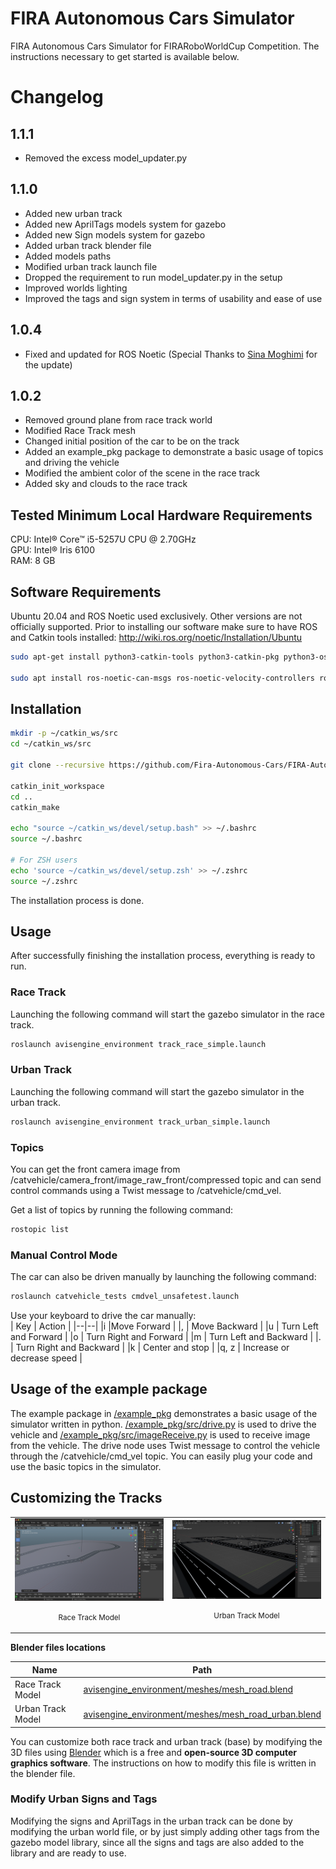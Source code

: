 
# FIRA Autonomous Cars Simulator
FIRA Autonomous Cars Simulator for FIRARoboWorldCup Competition.
The instructions necessary to get started is available below.

# Changelog
## 1.1.1
- Removed the excess model_updater.py
## 1.1.0
- Added new urban track
- Added new AprilTags models system for gazebo
- Added new Sign models system for gazebo
- Added urban track blender file
- Added models paths
- Modified urban track launch file
- Dropped the requirement to run model_updater.py in the setup
- Improved worlds lighting
- Improved the tags and sign system in terms of usability and ease of use

## 1.0.4
  - Fixed and updated for ROS Noetic (Special Thanks to [Sina Moghimi](https://github.com/sinamoghimi73) for the update)
## 1.0.2
  - Removed ground plane from race track world
  - Modified Race Track mesh
  - Changed initial position of the car to be on the track
  - Added an example_pkg package to demonstrate a basic usage of topics and driving the vehicle
  - Modified the ambient color of the scene in the race track
  - Added sky and clouds to the race track

## Tested Minimum Local Hardware Requirements
CPU: Intel® Core™ i5-5257U CPU @ 2.70GHz <br/>
GPU: Intel® Iris 6100 <br/>
RAM: 8 GB

## Software Requirements
Ubuntu 20.04 and ROS Noetic used exclusively. Other versions are not officially supported.
Prior to installing our software make sure to have ROS and Catkin tools installed: http://wiki.ros.org/noetic/Installation/Ubuntu
```zsh
sudo apt-get install python3-catkin-tools python3-catkin-pkg python3-osrf-pycommon

sudo apt install ros-noetic-can-msgs ros-noetic-velocity-controllers ros-noetic-velodyne-pointcloud ros-noetic-teleop-twist-keyboard ros-noetic-gazebo-ros ros-noetic-gazebo-ros-control ros-noetic-gazebo-ros-pkgs ros-noetic-hector-gazebo-plugins ros-noetic-hector-gazebo-worlds ros-noetic-hector-gazebo ros-noetic-ros-controllers
```

## Installation
```zsh
mkdir -p ~/catkin_ws/src
cd ~/catkin_ws/src

git clone --recursive https://github.com/Fira-Autonomous-Cars/FIRA-Autonomous-Cars-Simulator.git

catkin_init_workspace
cd ..
catkin_make

echo "source ~/catkin_ws/devel/setup.bash" >> ~/.bashrc
source ~/.bashrc

# For ZSH users
echo 'source ~/catkin_ws/devel/setup.zsh' >> ~/.zshrc
source ~/.zshrc

```
The installation process is done.

## Usage
After successfully finishing the installation process, everything is ready to run.

### Race Track
Launching the following command will start the gazebo simulator in the race track.
```bash
roslaunch avisengine_environment track_race_simple.launch 
```

### Urban Track
Launching the following command will start the gazebo simulator in the urban track.
```bash
roslaunch avisengine_environment track_urban_simple.launch 
```

### Topics
You can get the front camera image from /catvehicle/camera_front/image_raw_front/compressed topic and can send control commands using a Twist message to /catvehicle/cmd_vel.

Get a list of topics by running the following command:
```bash
rostopic list
```
### Manual Control Mode
The car can also be driven manually by launching the following command:
```bash
roslaunch catvehicle_tests cmdvel_unsafetest.launch 
```
Use your keyboard to drive the car manually: <br/>
| Key |  Action |
|--|--|
|i  |Move Forward  |
|,  | Move Backward |
|u  | Turn Left and Forward |
|o  | Turn Right and Forward |
|m  | Turn Left and Backward |
|.   |  Turn Right and Backward |
|k  | Center and stop |
|q, z  |  Increase or decrease speed  |



## Usage of the example package
The example package in [/example_pkg](https://github.com/Fira-Autonomous-Cars/FIRA-Autonomous-Cars-Simulator/tree/main/example_pkg)  demonstrates a basic usage of the simulator written in python. 
[/example_pkg/src/drive.py](https://github.com/Fira-Autonomous-Cars/FIRA-Autonomous-Cars-Simulator/blob/main/example_pkg/src/drive.py) is used to drive the vehicle and [/example_pkg/src/imageReceive.py](https://github.com/Fira-Autonomous-Cars/FIRA-Autonomous-Cars-Simulator/blob/main/example_pkg/src/imageReceive.py) is used to receive image from the vehicle. 
The drive node uses Twist message to control the vehicle through the /catvehicle/cmd_vel topic.
You can easily plug your code and use the basic topics in the simulator.

## Customizing the Tracks

<table>
<tr>
<td align="center">
  <img width="441" src="https://github.com/Fira-Autonomous-Cars/FIRA-Autonomous-Cars-Simulator/blob/main/images/screenshot_race_track_blender.png?raw=true">
  <p> 
  <small>
  Race Track Model
  </small>
  </p>
</td>
<td align="center">
  <img width="441" src="https://github.com/Fira-Autonomous-Cars/FIRA-Autonomous-Cars-Simulator/blob/main/images/screenshot_urban_track_blender.png?raw=true">
  <p> 
  <small>
  Urban Track Model
  </small>
  </p>
</td>
</tr>
</table>


**Blender files locations**
  
| Name | Path  |
|--|--|
| Race Track Model | [avisengine_environment/meshes/mesh_road.blend](https://github.com/Fira-Autonomous-Cars/FIRA-Autonomous-Cars-Simulator/blob/main/avisengine_environment/meshes/mesh_road.blend) |
| Urban Track Model| [avisengine_environment/meshes/mesh_road_urban.blend](https://github.com/Fira-Autonomous-Cars/FIRA-Autonomous-Cars-Simulator/blob/main/avisengine_environment/meshes/mesh_road_urban.blend)


You can customize both race track and urban track (base) by modifying the 3D files using [Blender](https://www.blender.org/) which is a free and **open-source 3D computer graphics software**.
The instructions on how to modify this file is written in the blender file. 

### Modify Urban Signs and Tags
Modifying the signs and AprilTags in the urban track can be done by modifying the urban world file, or by just simply adding other tags from the gazebo model library, since all the signs and tags are also added to the library and are ready to use. 
